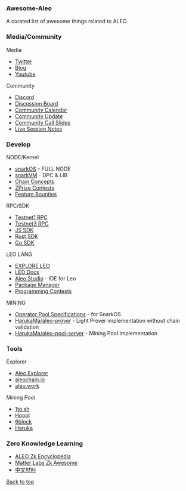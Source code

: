 ### Awesome-Aleo
A curated list of awesome things related to ALEO

### Media/Community

Media

- [Twitter](https://twitter.com/aleohq)
- [Blog](https://www.aleo.org/blog)
- [Youtube](https://www.youtube.com/channel/UCS_HKT2heOC_q88YQLiJt0g)

Community

- [Discord](https://discord.com/invite/aleohq)
- [Discussion Board](https://community.aleo.org/)
- [Community Calendar](https://www.aleo.org/community/calendar) 
- [Community Update](https://bead-rocket-066.notion.site/Community-Updates-9afb0e5356574d1f9f84ccd647283143) 
- [Community Call Slides](https://drive.google.com/drive/folders/1Rb9qDeuDix2BksEXqVM0rgXf1KEWmHs4) 
- [Live Session Notes](https://bead-rocket-066.notion.site/Live-Session-Notes-Discord-381b071c41e345469a159ed446a89ca8) 

### Develop 

NODE/Kernel

- [snarkOS](https://github.com/AleoHQ/snarkOS/) - FULL NODE
- [snarkVM](https://github.com/AleoHQ/snarkVM/) - DPC & LIB
- [Chain Concepts](https://developer.aleo.org/aleo/getting_started/overview)
- [ZPrize Contests](https://www.zprize.io/)
- [Feature Bounties](https://bead-rocket-066.notion.site/Feature-Bounties-2a4d1c4f899b44f1b6e1ae0984e5850c)

RPC/SDK

- [Testnet1 RPC](https://developer.aleo.org/testnet/getting_started/overview)
- [Testnet3 RPC](https://github.com/AleoHQ/snarkOS/tree/testnet3/rpc/documentation/public_endpoints)
- [JS SDK](https://github.com/qqmee/aleo-sdk)  
- [Rust SDK](https://github.com/AleoHQ/aleo) 
- [Go SDK](https://github.com/PineStreetLabs/nemean)

LEO LANG

- [EXPLORE LEO](https://leo-lang.org)
- [LEO Docs](https://developer.aleo.org/developer/getting_started/overview)
- [Aleo Studio](https://aleo.studio) - IDE for Leo
- [Package Manager](https://aleo.pm) 
- [Programming Contests](https://bead-rocket-066.notion.site/Programming-Contests-23542c2b38c54fa4973d8d69bd54450e)

MINING
- [Operator Pool Specifications](https://www.notion.so/Pool-Specifications-4aa2762c4b714d658145b95192f22ae6) - for SnarkOS
- [HarukaMa/aleo-prover](https://github.com/HarukaMa/aleo-prover) - Light Prover implementation without chain validation
- [HarukaMa/aleo-pool-server](https://github.com/HarukaMa/aleo-pool-server) - Mining Pool implementation

### Tools

Explorer

- [Aleo Explorer](https://www.aleo.network)
- [aleochain.io](https://aleochain.io) 
- [aleo.work](https://aleo.work) 

Mining Pool

- [1to.sh](https://1to.sh/) 
- [Hpool](https://www.hpool.in/) 
- [6block](https://zk.work) 
- [Haruka](https://hamp.app/) 

### Zero Knowledge Learning

- [ALEO Zk Encyclopedia](https://bead-rocket-066.notion.site/Zk-Encyclopedia-6675b8e5bdf243c994ca243cf417c3d0) 
- [Matter Labs Zk Awesome](https://github.com/matter-labs/awesome-zero-knowledge-proofs) 
- [中文材料](https://github.com/sec-bit/learning-zkp/blob/master/zkp-resource-list.md)

[Back to top](#awesome-aleo)
